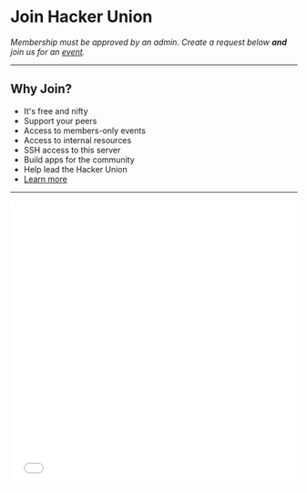 # Join Hacker Union

_Membership must be approved by an admin. Create a request below **and** join us for an [event][1]._

---

## Why Join?

 - It's free and nifty
 - Support your peers
 - Access to members-only events
 - Access to internal resources
 - SSH access to this server
 - Build apps for the community
 - Help lead the Hacker Union
 - [Learn more][2]

---

<iframe src="/home/guest/apply/index.cgi" width="100%" height="500px" style="border: 0px;"></iframe>

[1]: #/home/guest/event_calendar.md
[2]: #/home/guest/docs/the_guide.md
